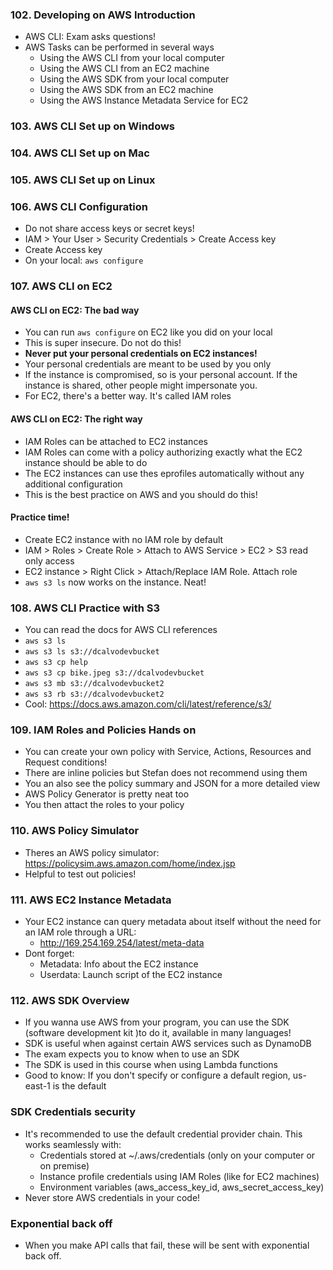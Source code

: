 ### 102. Developing on AWS Introduction
- AWS CLI: Exam asks questions!
- AWS Tasks can be performed in several ways
    - Using the AWS CLI from your local computer
    - Using the AWS CLI from an EC2 machine
    - Using the AWS SDK from your local computer
    - Using the AWS SDK from an EC2 machine
    - Using the AWS Instance Metadata Service for EC2

### 103. AWS CLI Set up on Windows

### 104. AWS CLI Set up on Mac

### 105. AWS CLI Set up on Linux

### 106. AWS CLI Configuration
- Do not share access keys or secret keys!
- IAM > Your User > Security Credentials > Create Access key
- Create Access key
- On your local: `aws configure`

### 107. AWS CLI on EC2

#### AWS CLI on EC2: The bad way
- You can run `aws configure` on EC2 like you did on your local
- This is super insecure. Do not do this!
- **Never put your personal credentials on EC2 instances!**
- Your personal credentials are meant to be used by you only
- If the instance is compromised, so is your personal account. If the instance is shared, other people might impersonate you.
- For EC2, there's a better way. It's called IAM roles

#### AWS CLI on EC2: The right way
- IAM Roles can be attached to EC2 instances
- IAM Roles can come with a policy authorizing exactly what the EC2 instance should be able to do
- The EC2 instances can use thes eprofiles automatically without any additional configuration
- This is the best practice on AWS and you should do this!

#### Practice time!
- Create EC2 instance with no IAM role by default
- IAM > Roles > Create Role > Attach to AWS Service > EC2 > S3 read only access
- EC2 instance > Right Click > Attach/Replace IAM Role. Attach role
- `aws s3 ls` now works on the instance. Neat!

### 108. AWS CLI Practice with S3
- You can read the docs for AWS CLI references
- `aws s3 ls`
- `aws s3 ls s3://dcalvodevbucket`
- `aws s3 cp help`
- `aws s3 cp bike.jpeg s3://dcalvodevbucket`
- `aws s3 mb s3://dcalvodevbucket2`
- `aws s3 rb s3://dcalvodevbucket2`
- Cool: https://docs.aws.amazon.com/cli/latest/reference/s3/

### 109. IAM Roles and Policies Hands on
- You can create your own policy with Service, Actions, Resources and Request conditions!
- There are inline policies but Stefan does not recommend using them
- You an also see the policy summary and JSON for a more detailed view
- AWS Policy Generator is pretty neat too
- You then attact the roles to your policy

### 110. AWS Policy Simulator
- Theres an AWS policy simulator: https://policysim.aws.amazon.com/home/index.jsp
- Helpful to test out policies!

### 111. AWS EC2 Instance Metadata
- Your EC2 instance can query metadata about itself without the need for an IAM role through a URL:
    -  http://169.254.169.254/latest/meta-data
- Dont forget:
    - Metadata: Info about the EC2 instance
    - Userdata: Launch script of the EC2 instance

### 112. AWS SDK Overview
- If you wanna use AWS from your program, you can use the SDK (software development kit )to do it, available in many languages! 
- SDK is useful when against certain AWS services such as DynamoDB
- The exam expects you to know when to use an SDK
- The SDK is used in this course when using Lambda functions
- Good to know: If you don't specify or configure a default region, us-east-1 is the default

### SDK Credentials security
- It's recommended to use the default credential provider chain. This works seamlessly with:
    - Credentials stored at ~/.aws/credentials (only on your computer or on premise)
    - Instance profile credentials using IAM Roles (like for EC2 machines)
    - Environment variables (aws_access_key_id, aws_secret_access_key)
- Never store AWS credentials in your code!

### Exponential back off
- When you make API calls that fail, these will be sent with exponential back off.